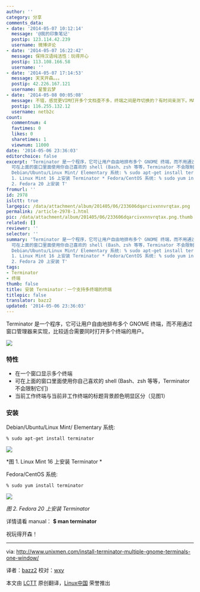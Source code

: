 ```yaml
---
author: ''
category: 分享
comments_data:
- date: '2014-05-07 10:12:14'
  message: '@我的印象笔记'
  postip: 123.114.42.239
  username: 微博评论
- date: '2014-05-07 16:22:42'
  message: 保持汉语纯洁性：玩得开心
  postip: 113.108.166.58
  username: ''
- date: '2014-05-07 17:14:53'
  message: 天天开森。。。
  postip: 42.226.167.121
  username: 星誓云梦
- date: '2014-05-08 00:05:08'
  message: 不错，感觉更VIM打开多个文档查不多，终端之间是咋切换的？有时间亲测下。MARK。
  postip: 116.255.132.12
  username: netb2c
count:
  commentnum: 4
  favtimes: 0
  likes: 0
  sharetimes: 1
  viewnum: 11000
date: '2014-05-06 23:36:03'
editorchoice: false
excerpt: 'Terminator 是一个程序，它可让用户自由地排布多个 GNOME 终端，而不用通过窗口管理器来实现，比较适合需要同时打开多个终端的用户。  特性  在一个窗口显示多个终端
  可在上面的窗口里面使用你自己喜欢的 shell (Bash、zsh 等等，Terminator 不会限制它们) 当前工作终端与当前非工作终端的标题背景颜色明显区分（见图1）  安装
  Debian/Ubuntu/Linux Mint/ Elementary 系统: % sudo apt-get install terminator   *图
  1. Linux Mint 16 上安装 Terminator * Fedora/CentOS 系统: % sudo yum install terminator   图
  2. Fedora 20 上安装 T'
fromurl: ''
id: 2978
islctt: true
largepic: /data/attachment/album/201405/06/233606dqarcivxnnvrqtax.png
permalink: /article-2978-1.html
pic: /data/attachment/album/201405/06/233606dqarcivxnnvrqtax.png.thumb.jpg
related: []
reviewer: ''
selector: ''
summary: 'Terminator 是一个程序，它可让用户自由地排布多个 GNOME 终端，而不用通过窗口管理器来实现，比较适合需要同时打开多个终端的用户。  特性  在一个窗口显示多个终端
  可在上面的窗口里面使用你自己喜欢的 shell (Bash、zsh 等等，Terminator 不会限制它们) 当前工作终端与当前非工作终端的标题背景颜色明显区分（见图1）  安装
  Debian/Ubuntu/Linux Mint/ Elementary 系统: % sudo apt-get install terminator   *图
  1. Linux Mint 16 上安装 Terminator * Fedora/CentOS 系统: % sudo yum install terminator   图
  2. Fedora 20 上安装 T'
tags:
- Terminator
- 终端
thumb: false
title: 安装 Terminator：一个支持多终端的终端
titlepic: false
translator: bazz2
updated: '2014-05-06 23:36:03'
---
```


Terminator 是一个程序，它可让用户自由地排布多个 GNOME 终端，而不用通过窗口管理器来实现，比较适合需要同时打开多个终端的用户。


![](/data/attachment/album/201405/06/233606dqarcivxnnvrqtax.png)


### 特性


* 在一个窗口显示多个终端
* 可在上面的窗口里面使用你自己喜欢的 shell (Bash、zsh 等等，Terminator 不会限制它们)
* 当前工作终端与当前非工作终端的标题背景颜色明显区分（见图1）


### 安装


Debian/Ubuntu/Linux Mint/ Elementary 系统:



```
% sudo apt-get install terminator

```

![](/data/attachment/album/201405/06/233609thr7k7erh6xxjnjs.png)


\*图 1. Linux Mint 16 上安装 Terminator \*


Fedora/CentOS 系统:



```
% sudo yum install terminator

```

![](/data/attachment/album/201405/06/233613k5i2zimo4eqri77r.png)


*图 2. Fedora 20 上安装 Terminator*


详情请看 manual： **$ man terminator**


祝玩得开森！




---


via: <http://www.unixmen.com/install-terminator-multiple-gnome-terminals-one-window/>


译者：[bazz2](https://github.com/bazz2) 校对：[wxy](https://github.com/wxy)


本文由 [LCTT](https://github.com/LCTT/TranslateProject) 原创翻译，[Linux中国](http://linux.cn/) 荣誉推出